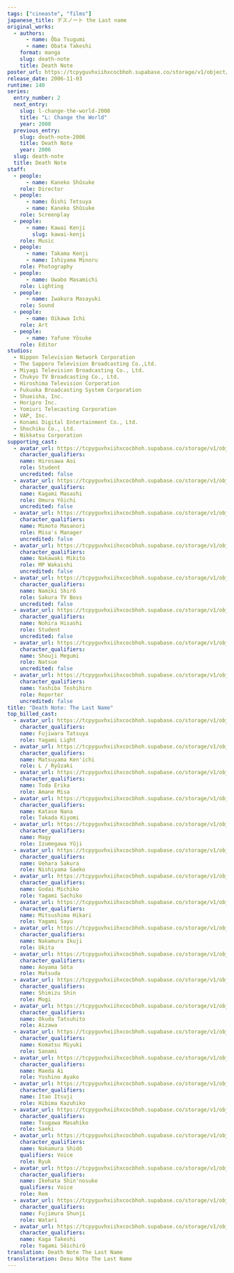 ```yaml
---
tags: ["cineaste", "films"]
japanese_title: デスノート the Last name
original_works:
  - authors:
      - name: Ôba Tsugumi
      - name: Obata Takeshi
    format: manga
    slug: death-note
    title: Death Note
poster_url: https://tcpyguvhxiihxcocbhoh.supabase.co/storage/v1/object/public/godzilla-cineaste-public/content/films/death-note-the-last-name-2006/posters/death-note-the-last-name-2006.jpg
release_date: 2006-11-03
runtime: 140
series:
  entry_number: 2
  next_entry:
    slug: l-change-the-world-2008
    title: "L: Change the World"
    year: 2008
  previous_entry:
    slug: death-note-2006
    title: Death Note
    year: 2006
  slug: death-note
  title: Death Note
staff:
  - people:
      - name: Kaneko Shûsuke
    role: Director
  - people:
      - name: Ôishi Tetsuya
      - name: Kaneko Shûsuke
    role: Screenplay
  - people:
      - name: Kawai Kenji
        slug: kawai-kenji
    role: Music
  - people:
      - name: Takama Kenji
      - name: Ishiyama Minoru
    role: Photography
  - people:
      - name: Uwabo Masamichi
    role: Lighting
  - people:
      - name: Iwakura Masayuki
    role: Sound
  - people:
      - name: Oikawa Ichi
    role: Art
  - people:
      - name: Yafune Yôsuke
    role: Editor
studios:
  - Nippon Television Network Corporation
  - The Sapporo Television Broadcasting Co.,Ltd.
  - Miyagi Television Broadcasting Co., Ltd.
  - Chukyo TV Broadcasting Co., Ltd.
  - Hiroshima Television Corporation
  - Fukuoka Broadcasting System Corporation
  - Shueisha, Inc.
  - Horipro Inc.
  - Yomiuri Telecasting Corporation
  - VAP, Inc.
  - Konami Digital Entertainment Co., Ltd.
  - Shochiku Co., Ltd.
  - Nikkatsu Corporation
supporting_cast:
  - avatar_url: https://tcpyguvhxiihxcocbhoh.supabase.co/storage/v1/object/public/godzilla-cineaste-public/content/films/death-note-the-last-name-2006/cast-avatars/aoi-hirosawa-0.jpg
    character_qualifiers:
    name: Hirosawa Aoi
    role: Student
    uncredited: false
  - avatar_url: https://tcpyguvhxiihxcocbhoh.supabase.co/storage/v1/object/public/godzilla-cineaste-public/content/films/death-note-the-last-name-2006/cast-avatars/masashi-kagami-0.jpg
    character_qualifiers:
    name: Kagami Masashi
    role: Omura Yôichi
    uncredited: false
  - avatar_url: https://tcpyguvhxiihxcocbhoh.supabase.co/storage/v1/object/public/godzilla-cineaste-public/content/films/death-note-the-last-name-2006/cast-avatars/masanori-mimoto-0.jpg
    character_qualifiers:
    name: Mimoto Masanori
    role: Misa's Manager
    uncredited: false
  - avatar_url: https://tcpyguvhxiihxcocbhoh.supabase.co/storage/v1/object/public/godzilla-cineaste-public/content/films/death-note-the-last-name-2006/cast-avatars/mikito-nakawaki-0.jpg
    character_qualifiers:
    name: Nakawaki Mikito
    role: MP Wakaishi
    uncredited: false
  - avatar_url: https://tcpyguvhxiihxcocbhoh.supabase.co/storage/v1/object/public/godzilla-cineaste-public/content/films/death-note-the-last-name-2006/cast-avatars/shiro-namiki-0.jpg
    character_qualifiers:
    name: Namiki Shirô
    role: Sakura TV Boss
    uncredited: false
  - avatar_url: https://tcpyguvhxiihxcocbhoh.supabase.co/storage/v1/object/public/godzilla-cineaste-public/content/films/death-note-the-last-name-2006/cast-avatars/hisashi-nohira-0.jpg
    character_qualifiers:
    name: Nohira Hisashi
    role: Student
    uncredited: false
  - avatar_url: https://tcpyguvhxiihxcocbhoh.supabase.co/storage/v1/object/public/godzilla-cineaste-public/content/films/death-note-the-last-name-2006/cast-avatars/megumi-shoji-0.jpg
    character_qualifiers:
    name: Shouji Megumi
    role: Natsue
    uncredited: false
  - avatar_url: https://tcpyguvhxiihxcocbhoh.supabase.co/storage/v1/object/public/godzilla-cineaste-public/content/films/death-note-the-last-name-2006/cast-avatars/toshihiro-yashiba-0.jpg
    character_qualifiers:
    name: Yashiba Toshihiro
    role: Reporter
    uncredited: false
title: "Death Note: The Last Name"
top_billed_cast:
  - avatar_url: https://tcpyguvhxiihxcocbhoh.supabase.co/storage/v1/object/public/godzilla-cineaste-public/content/films/death-note-the-last-name-2006/cast-avatars/tatsuya-fujiwara-0.jpg
    character_qualifiers:
    name: Fujiwara Tatsuya
    role: Yagami Light
  - avatar_url: https://tcpyguvhxiihxcocbhoh.supabase.co/storage/v1/object/public/godzilla-cineaste-public/content/films/death-note-the-last-name-2006/cast-avatars/kenichi-matsuyama-0.jpg
    character_qualifiers:
    name: Matsuyama Ken'ichi
    role: L / Ryûzaki
  - avatar_url: https://tcpyguvhxiihxcocbhoh.supabase.co/storage/v1/object/public/godzilla-cineaste-public/content/films/death-note-the-last-name-2006/cast-avatars/erika-toda-0.jpg
    character_qualifiers:
    name: Toda Erika
    role: Amane Misa
  - avatar_url: https://tcpyguvhxiihxcocbhoh.supabase.co/storage/v1/object/public/godzilla-cineaste-public/content/films/death-note-the-last-name-2006/cast-avatars/nana-katase-0.jpg
    character_qualifiers:
    name: Katase Nana
    role: Takada Kiyomi
  - avatar_url: https://tcpyguvhxiihxcocbhoh.supabase.co/storage/v1/object/public/godzilla-cineaste-public/content/films/death-note-the-last-name-2006/cast-avatars/magy-0.jpg
    character_qualifiers:
    name: Magy
    role: Izumegawa Yûji
  - avatar_url: https://tcpyguvhxiihxcocbhoh.supabase.co/storage/v1/object/public/godzilla-cineaste-public/content/films/death-note-the-last-name-2006/cast-avatars/sakura-uehara-0.jpg
    character_qualifiers:
    name: Uehara Sakura
    role: Nishiyama Saeko
  - avatar_url: https://tcpyguvhxiihxcocbhoh.supabase.co/storage/v1/object/public/godzilla-cineaste-public/content/films/death-note-the-last-name-2006/cast-avatars/michiko-godai-0.jpg
    character_qualifiers:
    name: Godai Michiko
    role: Yagami Sachiko
  - avatar_url: https://tcpyguvhxiihxcocbhoh.supabase.co/storage/v1/object/public/godzilla-cineaste-public/content/films/death-note-the-last-name-2006/cast-avatars/hikari-mitsushima-0.jpg
    character_qualifiers:
    name: Mitsushima Hikari
    role: Yagami Sayu
  - avatar_url: https://tcpyguvhxiihxcocbhoh.supabase.co/storage/v1/object/public/godzilla-cineaste-public/content/films/death-note-the-last-name-2006/cast-avatars/ikuji-nakamura-0.jpg
    character_qualifiers:
    name: Nakamura Ikuji
    role: Ukita
  - avatar_url: https://tcpyguvhxiihxcocbhoh.supabase.co/storage/v1/object/public/godzilla-cineaste-public/content/films/death-note-the-last-name-2006/cast-avatars/sota-aoyama-0.jpg
    character_qualifiers:
    name: Aoyama Sôta
    role: Matsuda
  - avatar_url: https://tcpyguvhxiihxcocbhoh.supabase.co/storage/v1/object/public/godzilla-cineaste-public/content/films/death-note-the-last-name-2006/cast-avatars/shin-shimizu-0.jpg
    character_qualifiers:
    name: Shimizu Shin
    role: Mogi
  - avatar_url: https://tcpyguvhxiihxcocbhoh.supabase.co/storage/v1/object/public/godzilla-cineaste-public/content/films/death-note-the-last-name-2006/cast-avatars/tatsuhito-okuda-0.jpg
    character_qualifiers:
    name: Okuda Tatsuhito
    role: Aizawa
  - avatar_url: https://tcpyguvhxiihxcocbhoh.supabase.co/storage/v1/object/public/godzilla-cineaste-public/content/films/death-note-the-last-name-2006/cast-avatars/miyuki-komatsu-0.jpg
    character_qualifiers:
    name: Komatsu Miyuki
    role: Sanami
  - avatar_url: https://tcpyguvhxiihxcocbhoh.supabase.co/storage/v1/object/public/godzilla-cineaste-public/content/films/death-note-the-last-name-2006/cast-avatars/ai-maeda-0.jpg
    character_qualifiers:
    name: Maeda Ai
    role: Yoshino Ayako
  - avatar_url: https://tcpyguvhxiihxcocbhoh.supabase.co/storage/v1/object/public/godzilla-cineaste-public/content/films/death-note-the-last-name-2006/cast-avatars/itsuji-itao-0.jpg
    character_qualifiers:
    name: Itao Itsuji
    role: Hibima Kazuhiko
  - avatar_url: https://tcpyguvhxiihxcocbhoh.supabase.co/storage/v1/object/public/godzilla-cineaste-public/content/films/death-note-the-last-name-2006/cast-avatars/masahiko-tsugawa-0.jpg
    character_qualifiers:
    name: Tsugawa Masahiko
    role: Saeki
  - avatar_url: https://tcpyguvhxiihxcocbhoh.supabase.co/storage/v1/object/public/godzilla-cineaste-public/content/films/death-note-the-last-name-2006/cast-avatars/shido-nakamura-0.jpg
    character_qualifiers:
    name: Nakamura Shidô
    qualifiers: Voice
    role: Ryuk
  - avatar_url: https://tcpyguvhxiihxcocbhoh.supabase.co/storage/v1/object/public/godzilla-cineaste-public/content/films/death-note-the-last-name-2006/cast-avatars/shinnosuke-ikehata-0.jpg
    character_qualifiers:
    name: Ikehata Shin'nosuke
    qualifiers: Voice
    role: Rem
  - avatar_url: https://tcpyguvhxiihxcocbhoh.supabase.co/storage/v1/object/public/godzilla-cineaste-public/content/films/death-note-the-last-name-2006/cast-avatars/shunji-fujimura-0.jpg
    character_qualifiers:
    name: Fujimura Shunji
    role: Watari
  - avatar_url: https://tcpyguvhxiihxcocbhoh.supabase.co/storage/v1/object/public/godzilla-cineaste-public/content/films/death-note-the-last-name-2006/cast-avatars/takeshi-kaga-0.jpg
    character_qualifiers:
    name: Kaga Takeshi
    role: Yagami Sôichirô
translation: Death Note The Last Name
transliteration: Desu Nôto The Last Name
---
```

